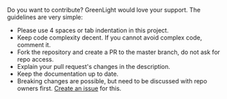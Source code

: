 Do you want to contribute? GreenLight would love your support.
The guidelines are very simple:
- Please use 4 spaces or tab indentation in this project.
- Keep code complexity decent. If you cannot avoid complex code, comment it.
- Fork the repository and create a PR to the master branch, do not ask for repo access.
- Explain your pull request's changes in the description.
- Keep the documentation up to date.
- Breaking changes are possible, but need to be discussed with repo owners first. [Create an issue](https://github.com/PerhapsSomeone/GreenLight/issues/new) for this.
